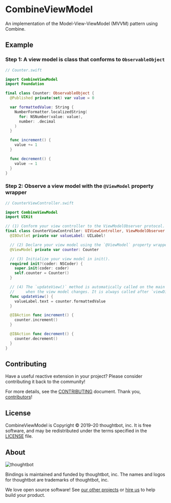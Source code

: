 # CombineViewModel

An implementation of the Model-View-ViewModel (MVVM) pattern using Combine.

## Example

### Step 1: A view model is class that conforms to `ObservableObject`

```swift
// Counter.swift

import CombineViewModel
import Foundation

final class Counter: ObservableObject {
  @Published private(set) var value = 0

  var formattedValue: String {
    NumberFormatter.localizedString(
      for: NSNumber(value: value),
      number: .decimal
    )
  }

  func increment() {
    value += 1
  }

  func decrement() {
    value -= 1
  }
}
```

### Step 2: Observe a view model with the `@ViewModel` property wrapper

```swift
// CounterViewController.swift

import CombineViewModel
import UIKit

// (1) Conform your view controller to the ViewModelObserver protocol.
final class CounterViewController: UIViewController, ViewModelObserver {
  @IBOutlet private var valueLabel: UILabel!

  // (2) Declare your view model using the `@ViewModel` property wrapper.
  @ViewModel private var counter: Counter

  // (3) Initialize your view model in init().
  required init?(coder: NSCoder) {
    super.init(coder: coder)
    self.counter = Counter()
  }

  // (4) The `updateView()` method is automatically called on the main queue
  //     when the view model changes. It is always called after `viewDidLoad()`.
  func updateView() {
    valueLabel.text = counter.formattedValue
  }

  @IBAction func increment() {
    counter.increment()
  }

  @IBAction func decrement() {
    counter.decrement()
  }
}
```

## Contributing

Have a useful reactive extension in your project?
Please consider contributing it back to the community!

For more details, see the [CONTRIBUTING][] document.
Thank you, [contributors][]!

  [CONTRIBUTING]: CONTRIBUTING.md
  [contributors]: https://github.com/thoughtbot/Bindings/graphs/contributors

## License

CombineViewModel is Copyright © 2019–20 thoughtbot, inc.
It is free software, and may be redistributed
under the terms specified in the [LICENSE][] file.

  [LICENSE]: /LICENSE

## About

![thoughtbot](http://presskit.thoughtbot.com/images/thoughtbot-logo-for-readmes.svg)

Bindings is maintained and funded by thoughtbot, inc.
The names and logos for thoughtbot are trademarks of thoughtbot, inc.

We love open source software!
See [our other projects][community]
or [hire us][hire] to help build your product.

  [community]: https://thoughtbot.com/community?utm_source=github
  [hire]: https://thoughtbot.com/hire-us?utm_source=github

